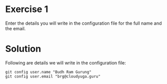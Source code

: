 # Exercise 1

Enter the details you will write in the configuration file
for the full name and the email.

# Solution

Following are details we will write in the configuration file:

```
git config user.name "Budh Ram Gurung"
git config user.email "brg@cloudyuga.guru"
```

